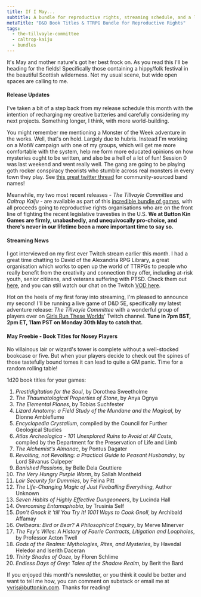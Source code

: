```yaml
---
title: If I May...
subtitle: A bundle for reproductive rights, streaming schedule, and a literary freebie
metaTitle: "D&D Book Titles & TTRPG Bundle for Reproductive Rights"
tags:
  - the-tillvayle-committee
  - caltrop-kaiju
  - bundles
---
```


<p>
    It's May and mother nature's got her best frock on. As you read this I'll be heading for the fields! Specifically those containing a hippy/folk festival in the beautiful Scottish wilderness. Not my usual scene, but wide open spaces are calling to me.
</p>
<h4>Release Updates</h4>
<p>
    I've taken a bit of a step back from my release schedule this month with the intention of recharging my creative batteries and carefully considering my next projects. Something longer, I think, with more world-building.
</p><p>
    You might remember me mentioning a Monster of the Week adventure in the works. Well, that's on hold. Largely due to hubris. Instead I'm working on a MotW campaign with one of my groups, which will get me more comfortable with the system, help me form more educated opinions on how mysteries ought to be written, and also be a hell of a lot of fun! Session 0 was last weekend and went really well. The gang are going to be playing goth rocker conspiracy theorists who stumble across real monsters in every town they play. See <a href="https://twitter.com/YvrisDMs/status/1525892820741017603" target="_blank">this great twitter thread</a> for community-sourced band names!
</p>
<p>
    Meanwhile, my two most recent releases - <i>The Tillvayle Committee</i> and <i>Caltrop Kaiju</i> - are available as part of this <a href="https://itch.io/b/1375/ttrpgs-for-reproductive-rights" target="_blank">incredible bundle of games</a>, with all proceeds going to reproductive rights organisations who are on the front line of fighting the recent legislative travesties in the U.S. <b>We at Button Kin Games are firmly, unabashedly, and unequivocally pro-choice, and there's never in our lifetime been a more important time to say so.</b>
</p>
<h4>Streaming News</h4>
<p>
    I got interviewed on my first ever Twitch stream earlier this month. I had a great time chatting to David of the Alexandria RPG Library, a great organisation which works to open up the world of TTRPGs to people who really benefit from the creativity and connection they offer, including at-risk youth, senior citizens, and veterans suffering with PTSD. Check them out <a href="https://www.alexandriarpg.com/" target="_blank">here</a>, and you can still watch our chat on the Twitch <a href="https://www.twitch.tv/videos/1478621168" target="_blank">VOD here</a>.
</p>
<p>
    Hot on the heels of my first foray into streaming, I'm pleased to announce my second! I'll be running a live game of D&D 5E, specifically my latest adventure release: <i>The Tillvayle Committee</i> with a wonderful group of players over on <a href="https://www.twitch.tv/girlsruntheseworlds" target="_blank">Girls Run These Worlds</a>' Twitch channel. <b>Tune in 7pm BST, 2pm ET, 11am PST on Monday 30th May to catch that.</b>
</p>
<h4>May Freebie - Book Titles for Nosey Players</h4>
<p>
    No villainous lair or wizard's tower is complete without a well-stocked bookcase or five. But when your players decide to check out the spines of those tastefully bound tomes it can lead to quite a GM panic. Time for a random rolling table!
</p>
<p>1d20 book titles for your games:</p>
<ol>
<li><i>Prestidigitation for the Soul</i>, by Dorothea Sweetholme</li>
<li><i>The Thaumatological Properties of Stone</i>, by Anya Ognya</li>
<li><i>The Elemental Planes</i>, by Tobias Suchfester</li>
<li><i>Lizard Anatomy: a Field Study of the Mundane and the Magical</i>, by Dionne Ambleflume</li>
<li><i>Encyclopedia Crystallum</i>, compiled by the Council for Further Geological Studies</li>
<li><i>Atlas Archeologica - 101 Unexplored Ruins to Avoid at All Costs</i>, compiled by the Department for the Preservation of Life and Limb</li>
<li><i>The Alchemist's Almanac</i>, by Pontus Dagater</li>
<li><i>Revolting, not Revolting: a Practical Guide to Peasant Husbandry</i>, by Lord Silvanus Culpeper</li>
<li><i>Banished Passions</i>, by Belle Dela Gouttiere</li>
<li><i>The Very Hungry Purple Worm</i>, by Sallah Montheid</li>
<li><i>Lair Security for Dummies</i>, by Felina Pitt</li>
<li><i>The Life-Changing Magic of Just Fireballing Everything</i>, Author Unknown</li>
<li><i>Seven Habits of Highly Effective Dungeoneers</i>, by Lucinda Hall</li>
<li><i>Overcoming Entamaphobia</i>, by Trusinia Self</li>
<li><i>Don't Gnock it 'till You Try It! 1001 Ways to Cook Gnoll</i>, by Archibald Affamay</li>
<li><i>Owlbears: Bird or Bear? A Philosophical Enquiry</i>, by Merve Minerver</li>
<li><i>The Fey's Wiles: A History of Faerie Contracts, Litigation and Loopholes</i>, by Professor Acton Twell</li>
<li><i>Gods of the Realms: Mythologies, Rites, and Mysteries</i>, by Havedal Heledor and Iserith Daceran</li>
<li><i>Thirty Shades of Ooze</i>, by Floren Schlime</li>
<li><i>Endless Days of Grey: Tales of the Shadow Realm</i>, by Berit the Bard</li>
</ol>
<p>
If you enjoyed this month's newsletter, or you think it could be better and want to tell me how, you can comment on substack or email me at <a href="mailto:yvris@buttonkin.com">yvris@buttonkin.com</a>. Thanks for reading!
</p>

